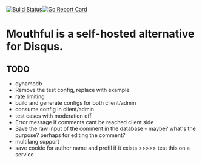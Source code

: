 [![Build Status](https://travis-ci.org/vkuznecovas/mouthful.svg?branch=master)](https://travis-ci.org/vkuznecovas/mouthful)[![Go Report Card](https://goreportcard.com/badge/github.com/vkuznecovas/mouthful)](https://goreportcard.com/report/github.com/vkuznecovas/mouthful)

# Mouthful is a self-hosted alternative for Disqus.


## TODO
* dynamodb
* Remove the test config, replace with example
* rate limiting
* build and generate configs for both client/admin
* consume config in client/admin
* test cases with moderation off
* Error message if comments cant be reached client side
* Save the raw input of the comment in the database - maybe? what's the purpose? perhaps for editing the comment?
* multilang support
* save cookie for author name and prefil if it exists >>>>> test this on a service
